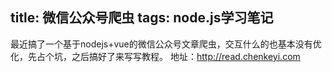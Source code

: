 title: 微信公众号爬虫
tags: node.js学习笔记
---
最近搞了一个基于nodejs+vue的微信公众号文章爬虫，交互什么的也基本没有优化，先占个坑，之后搞好了来写写教程。
地址：http://read.chenkeyi.com